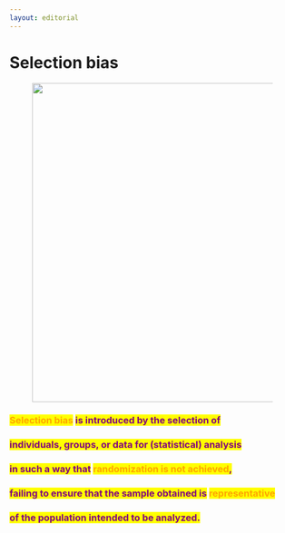 ```yaml
---
layout: editorial
---
```


# Selection bias

<figure><img src="../../../../../.gitbook/assets/pexels-btgl-♡-19675336.jpg" alt="" width="563"><figcaption></figcaption></figure>

### <mark style="color:orange;">Selection bias</mark> <mark style="color:purple;">is introduced by the selection of</mark>&#x20;

### <mark style="color:purple;">individuals, groups, or data for (statistical) analysis</mark>&#x20;

### <mark style="color:purple;">in such a way that</mark> <mark style="color:orange;">randomization is not achieved</mark><mark style="color:purple;">,</mark>&#x20;

### <mark style="color:purple;">failing to ensure that the sample obtained is</mark> <mark style="color:orange;">representative</mark>&#x20;

### <mark style="color:purple;">of the population intended to be analyzed.</mark>
